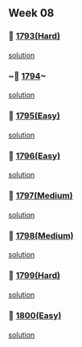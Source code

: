 ## Week 08
### 👀 [1793(Hard)](https://leetcode.com/problemset/all/?search=1793&page=1)
####
[solution]()
####
### ~👀 [1794](https://leetcode.com/problemset/all/?search=1794&page=1)~
####
[solution]()
####
### 👀 [1795(Easy)](https://leetcode.com/problemset/all/?search=1795&page=1)
####
[solution]()
####
### 👀 [1796(Easy)](https://leetcode.com/problemset/all/?search=1796&page=1)
####
[solution]()
####
### 👀 [1797(Medium)](https://leetcode.com/problemset/all/?search=1797&page=1)
####
[solution]()
####
### 👀 [1798(Medium)](https://leetcode.com/problemset/all/?search=1798&page=1)
####
[solution]()
####
### 👀 [1799(Hard)](https://leetcode.com/problemset/all/?search=1799&page=1)
####
[solution]()
####
### 👀 [1800(Easy)](https://leetcode.com/problemset/all/?search=1800&page=1)
####
[solution]()
####
